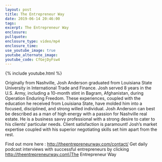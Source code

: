 ```yaml
---
layout: post
title: The Entrepreneur Way
date: 2019-06-14 20:46:00
tags:
excerpt: The Entrepreneur Way
enclosure:
pullquote:
enclosure_type: video/mp4
enclosure_time:
use_youtube_image: true
youtube_alternate_image:
youtube_code: CfGejDyFsw4
---
```


{% include youtube.html %}

Originally from Nashville, Josh Anderson graduated from Louisiana State University in International Trade and Finance. Josh served 8 years in the U.S. Army, including a 10-month stint in Bagram, Afghanistan, during Operation Enduring Freedom. These experiences, coupled with the education he received from Louisiana State, have molded him into a focused, disciplined, and strong willed individual. Josh Anderson can best be described as a man of high energy with a passion for Nashville real estate. He is a business savvy professional with a strong desire to cater to his clients’ particular needs. Client satisfaction is paramount\! Josh’s market expertise coupled with his superior negotiating skills set him apart from the rest.

Find out more here : http://theentrepreneurway.com/contact/ Get daily podcast interviews with successful entrepreneurs by clicking http://theentrepreneurway.com\|The Entrepreneur Way